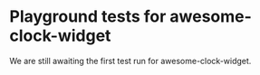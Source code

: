 # Playground tests for awesome-clock-widget
We are still awaiting the first test run for awesome-clock-widget.
